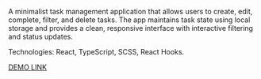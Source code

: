 A minimalist task management application that allows users to create, edit, complete, filter, and delete tasks. The app maintains task state using local storage and provides a clean, responsive interface with interactive filtering and status updates.

Technologies: React, TypeScript, SCSS, React Hooks.

[DEMO LINK](https://maradyzer.github.io/ToDo-App/)
